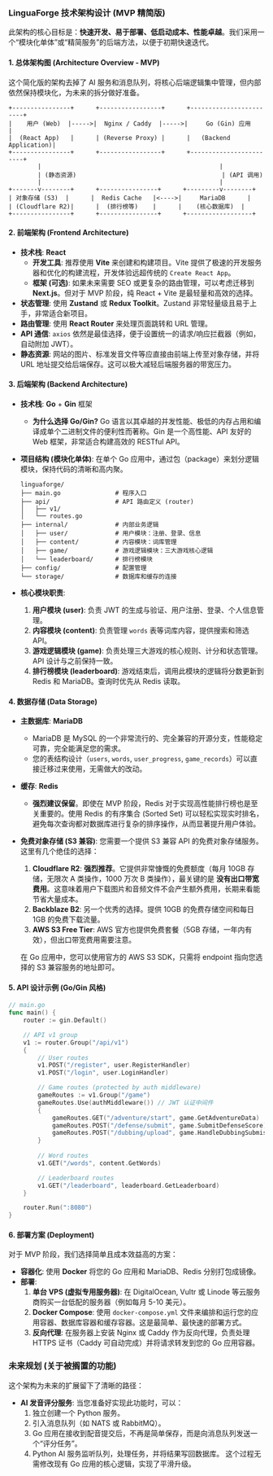 ### LinguaForge 技术架构设计 (MVP 精简版)

此架构的核心目标是：**快速开发、易于部署、低启动成本、性能卓越**。我们采用一个“模块化单体”或“精简服务”的后端方法，以便于初期快速迭代。

#### 1\. 总体架构图 (Architecture Overview - MVP)

这个简化版的架构去掉了 AI 服务和消息队列，将核心后端逻辑集中管理，但内部依然保持模块化，为未来的拆分做好准备。

```
+----------------+      +-----------------+      +------------------------+
|    用户 (Web)  |----->|  Nginx / Caddy  |----->|     Go (Gin) 应用      |
|  (React App)   |      | (Reverse Proxy) |      |   (Backend Application)|
+----------------+      +-----------------+      +------------------------+
        |                                                 |
        | (静态资源)                                        | (API 调用)
        |                                                 |
+-------v--------+      +----------------+      +---------v--------+
| 对象存储 (S3)  |      |  Redis Cache   |<---->|     MariaDB      |
| (Cloudflare R2)|      |  (排行榜等)    |      |    (核心数据库)  |
+----------------+      +----------------+      +------------------+
```

#### 2\. 前端架构 (Frontend Architecture)

  * **技术栈**: **React**
      * **开发工具**: 推荐使用 **Vite** 来创建和构建项目。Vite 提供了极速的开发服务器和优化的构建流程，开发体验远超传统的 `Create React App`。
      * **框架 (可选)**: 如果未来需要 SEO 或更复杂的路由管理，可以考虑迁移到 **Next.js**。但对于 MVP 阶段，纯 React + Vite 是最轻量和高效的选择。
  * **状态管理**: 使用 **Zustand** 或 **Redux Toolkit**。Zustand 非常轻量级且易于上手，非常适合新项目。
  * **路由管理**: 使用 **React Router** 来处理页面跳转和 URL 管理。
  * **API 通信**: `axios` 依然是最佳选择，便于设置统一的请求/响应拦截器（例如，自动附加 JWT）。
  * **静态资源**: 网站的图片、标准发音文件等应直接由前端上传至对象存储，并将 URL 地址提交给后端保存。这可以极大减轻后端服务器的带宽压力。

#### 3\. 后端架构 (Backend Architecture)

  * **技术栈**: **Go** + **Gin** 框架

      * **为什么选择 Go/Gin?** Go 语言以其卓越的并发性能、极低的内存占用和编译成单个二进制文件的便利性而著称。Gin 是一个高性能、API 友好的 Web 框架，非常适合构建高效的 RESTful API。

  * **项目结构 (模块化单体)**:
    在单个 Go 应用中，通过包（package）来划分逻辑模块，保持代码的清晰和高内聚。

    ```
    linguaforge/
    ├── main.go               # 程序入口
    ├── api/                  # API 路由定义 (router)
    │   ├── v1/
    │   └── routes.go
    ├── internal/             # 内部业务逻辑
    │   ├── user/             # 用户模块：注册、登录、信息
    │   ├── content/          # 内容模块：词库管理
    │   ├── game/             # 游戏逻辑模块：三大游戏核心逻辑
    │   └── leaderboard/      # 排行榜模块
    ├── config/               # 配置管理
    └── storage/              # 数据库和缓存的连接
    ```

  * **核心模块职责**:

    1.  **用户模块 (user)**: 负责 JWT 的生成与验证、用户注册、登录、个人信息管理。
    2.  **内容模块 (content)**: 负责管理 `words` 表等词库内容，提供搜索和筛选 API。
    3.  **游戏逻辑模块 (game)**: 负责处理三大游戏的核心规则、计分和状态管理。API 设计与之前保持一致。
    4.  **排行榜模块 (leaderboard)**: 游戏结束后，调用此模块的逻辑将分数更新到 Redis 和 MariaDB。查询时优先从 Redis 读取。

#### 4\. 数据存储 (Data Storage)

  * **主数据库**: **MariaDB**

      * MariaDB 是 MySQL 的一个非常流行的、完全兼容的开源分支，性能稳定可靠，完全能满足您的需求。
      * 您的表结构设计（`users`, `words`, `user_progress`, `game_records`）可以直接迁移过来使用，无需做大的改动。

  * **缓存**: **Redis**

      * **强烈建议保留**。即使在 MVP 阶段，Redis 对于实现高性能排行榜也是至关重要的。使用 Redis 的有序集合 (Sorted Set) 可以轻松实现实时排名，避免每次查询都对数据库进行复杂的排序操作，从而显著提升用户体验。

  * **免费对象存储 (S3 兼容)**:
    您需要一个提供 S3 兼容 API 的免费对象存储服务。这里有几个绝佳的选择：

    1.  **Cloudflare R2**: **强烈推荐**。它提供非常慷慨的免费额度（每月 10GB 存储，无限次 A 类操作，1000 万次 B 类操作），最关键的是 **没有出口带宽费用**。这意味着用户下载图片和音频文件不会产生额外费用，长期来看能节省大量成本。
    2.  **Backblaze B2**: 另一个优秀的选择。提供 10GB 的免费存储空间和每日 1GB 的免费下载流量。
    3.  **AWS S3 Free Tier**: AWS 官方也提供免费套餐（5GB 存储，一年内有效），但出口带宽费用需要注意。

    在 Go 应用中，您可以使用官方的 AWS S3 SDK，只需将 endpoint 指向您选择的 S3 兼容服务的地址即可。

#### 5\. API 设计示例 (Go/Gin 风格)

```go
// main.go
func main() {
    router := gin.Default()

    // API v1 group
    v1 := router.Group("/api/v1")
    {
        // User routes
        v1.POST("/register", user.RegisterHandler)
        v1.POST("/login", user.LoginHandler)

        // Game routes (protected by auth middleware)
        gameRoutes := v1.Group("/game")
        gameRoutes.Use(authMiddleware()) // JWT 认证中间件
        {
            gameRoutes.GET("/adventure/start", game.GetAdventureData)
            gameRoutes.POST("/defense/submit", game.SubmitDefenseScore)
            gameRoutes.POST("/dubbing/upload", game.HandleDubbingSubmission) // 注意：这里只保存记录，不做评分
        }
        
        // Word routes
        v1.GET("/words", content.GetWords)

        // Leaderboard routes
        v1.GET("/leaderboard", leaderboard.GetLeaderboard)
    }

    router.Run(":8080")
}
```

#### 6\. 部署方案 (Deployment)

对于 MVP 阶段，我们选择简单且成本效益高的方案：

  * **容器化**: 使用 **Docker** 将您的 Go 应用和 MariaDB、Redis 分别打包成镜像。
  * **部署**:
    1.  **单台 VPS (虚拟专用服务器)**: 在 DigitalOcean, Vultr 或 Linode 等云服务商购买一台低配的服务器（例如每月 5-10 美元）。
    2.  **Docker Compose**: 使用 `docker-compose.yml` 文件来编排和运行您的应用容器、数据库容器和缓存容器。这是最简单、最快速的部署方式。
    3.  **反向代理**: 在服务器上安装 Nginx 或 Caddy 作为反向代理，负责处理 HTTPS 证书（Caddy 可自动完成）并将请求转发到您的 Go 应用容器。

### 未来规划 (关于被搁置的功能)

这个架构为未来的扩展留下了清晰的路径：

  * **AI 发音评分服务**: 当您准备好实现此功能时，可以：
    1.  独立创建一个 Python 服务。
    2.  引入消息队列（如 NATS 或 RabbitMQ）。
    3.  Go 应用在接收到配音提交后，不再是简单保存，而是向消息队列发送一个“评分任务”。
    4.  Python AI 服务监听队列，处理任务，并将结果写回数据库。
        这个过程无需修改现有 Go 应用的核心逻辑，实现了平滑升级。